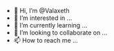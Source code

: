 - 👋 Hi, I’m @Valaxeth
- 👀 I’m interested in ...
- 🌱 I’m currently learning ...
- 💞️ I’m looking to collaborate on ...
- 📫 How to reach me ...

<!---
Valaxeth/Valaxeth is a ✨ special ✨ repository because its `README.md` (this file) appears on your GitHub profile.
You can click the Preview link to take a look at your changes.
--->
